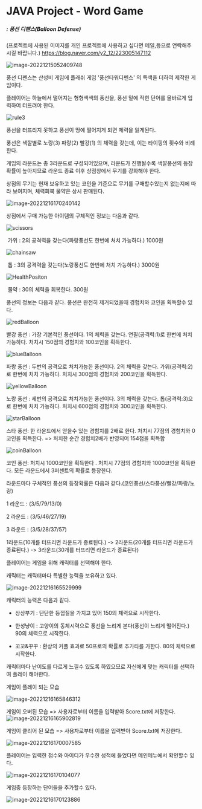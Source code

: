 # JAVA Project - Word Game

##### : 풍선 디펜스(Balloon Defense)
(프로젝트에 사용된 이미지를 개인 프로젝트에 사용하고 싶다면 메일,등으로 연락해주시길 바랍니다.)
https://blog.naver.com/y2_12/223005147112


![image-20221215052409748](https://user-images.githubusercontent.com/109474668/208294221-b5afeccb-3f6a-430d-9555-7c2a84701c71.png)




풍선 디펜스는 산성비 게임에 플래쉬 게임 '풍선타워디펜스' 의 특색을 더하여 제작한 게임이다.

플레이어는 하늘에서 떨어지는 형형색색의 풍선을, 풍선 밑에 적힌 단어를 올바르게 입력하여 터뜨려야 한다.



![rule3](https://user-images.githubusercontent.com/109474668/208294264-c11a016d-b047-4828-b959-dac0f3722095.png)






풍선을 터뜨리지 못하고 풍선이 땅에 떨어지게 되면 체력을 잃게된다.

풍선은 색깔별로 노랑(3) 파랑(2) 빨강(1) 의 체력을 갖는데, 이는 타이핑의 횟수와 비례한다.

게임의 라운드는 총 3라운드로 구성되어있으며, 라운드가 진행될수록 색깔풍선의 등장 확률이 높아지므로 라운드 종료 이후 상점창에서 무기를 강화해야 한다.

상점의 무기는 현재 보유하고 있는 코인을 기준으로 무기를 구매할수있는지 없는지에 따라 보여지며, 체력회복 물약은 상시 판매된다.

![image-20221216170240142](https://user-images.githubusercontent.com/109474668/208294280-15651c45-8892-4634-ad59-6c26264d8798.png)





상점에서 구매 가능한 아이템의 구체적인 정보는 다음과 같다.



![scissors](https://user-images.githubusercontent.com/109474668/208294302-e059e6d8-89a5-4fe7-86ed-24170bc65035.png)

​																	  가위 :  2의 공격력을 갖는다(파랑풍선도 한번에 처치 가능하다.) 1000원





![chainsaw](https://user-images.githubusercontent.com/109474668/208294323-8e1b8578-33b8-4a2b-b0f3-c59867adb9e3.png)





​																	    톱 : 3의 공격력을 갖는다(노랑풍선도 한번에 처치 가능하다.) 3000원





![HealthPositon](https://user-images.githubusercontent.com/109474668/208294329-b39ed62e-31f3-4ea4-94cf-be50192ba923.png)





​																		 물약 : 30의 체력을 회복한다. 300원



풍선의 정보는 다음과 같다. 풍선은 완전히 제거되었을때 경험치와 코인을 획득할수 있다.



![redBalloon](https://user-images.githubusercontent.com/109474668/208294365-b636c5d7-b3ee-44d7-83a2-8fd250acefd0.png)

빨강 풍선 : 가장 기본적인 풍선이다. 1의 체력을 갖는다. 연필(공격력:1)로 한번에 처치 가능하다.  처치시 150점의 경험치와 100코인을 획득한다.


![blueBalloon](https://user-images.githubusercontent.com/109474668/208294368-b5659de1-fdfa-4d3f-ae94-2d1fefd3d7ba.png)

파랑 풍선 : 두번의 공격으로 처치가능한 풍선이다. 2의 체력을 갖는다.  가위(공격력:2)로  한번에 처치 가능하다.   처치시 300점의 경험치와 200코인을 획득한다.


![yellowBalloon](https://user-images.githubusercontent.com/109474668/208294367-1d23f756-365f-44b3-adba-84ff01829ecf.png)



노랑 풍선 : 세번의 공격으로 처치가능한 풍선이다. 3의 체력을 갖는다. 톱(공격력:3)으로 한번에 처치 가능하다.  처치시 600점의 경험치와 300코인을 획득한다.


![starBalloon](https://user-images.githubusercontent.com/109474668/208294366-166a5b7e-a808-4408-bda4-ad01ec32ab6f.png)



스타 풍선:  한 라운드에서 얻을수 있는 경험치를 2배로 한다.  처치시 77점의 경험치와 0코인을 획득한다.  => 처치한 순간 경험치2배가 반영되어 154점을 획득함



![coinBalloon](https://user-images.githubusercontent.com/109474668/208294369-3433b3eb-7c4b-4ca9-ba04-bdc87de5394d.png)



코인 풍선:  처치시 1000코인을 획득한다 . 처치시 77점의 경험치와 1000코인을 획득한다. 모든 라운드에서 3퍼센트의 확률로 등장한다.





라운드마다 구체적인 풍선의 등장확률은 다음과 같다.(코인풍선/스타풍선/빨강/파랑/노랑)

1 라운드 :  (3/5/79/13/0)

2 라운드 :  (3/5/46/27/19)

3 라운드 :  (3/5/28/37/57)

1라운드(10개를 터뜨리면 라운드가 종료된다.) -> 2라운드(20개를 터뜨리면 라운드가 종료된다.) -> 3라운드(30개를 터뜨리면 라운드가 종료된다)



플레이어는 게임을 위해 캐릭터를 선택해야 한다.

캐릭터는 캐릭터마다 특별한 능력을 보유하고 있다. 

![image-20221216165529999](https://user-images.githubusercontent.com/109474668/208294404-275e42ba-54f3-4943-9662-007f2c4a4276.png)

캐릭터의 능력은 다음과 같다.

- 상상부기 : 단단한 등껍질을 가지고 있어 150의 체력으로 시작한다.

- 한성냥이 : 고양이의 동체시력으로 풍선을 느리게 본다(풍선이 느리게 떨어진다.) 90의 체력으로 시작한다.

- 꼬꼬&꾸꾸 : 환상의 커플 효과로 50프로의 확률로 추가타를 가한다. 80의 체력으로 시작한다.

  

캐릭터마다 난이도를 다르게 느낄수 있도록 하였으므로 자신에게 맞는 캐릭터를 선택하여 플레이 해야한다.



게임이 플레이 되는 모습

![image-20221216165846312](https://user-images.githubusercontent.com/109474668/208294412-639dc124-2e1e-46c0-b091-c902ca43a151.png)



게임이 오버된 모습 => 사용자로부터 이름을 입력받아 Score.txt에 저장한다.
![image-20221216165902819](https://user-images.githubusercontent.com/109474668/208294431-5ac4f33c-08cb-41bd-8a44-f4d4a82971e9.png)



게임이 클리어 된 모습 => 사용자로부터 이름을 입력받아 Score.txt에 저장한다.

![image-20221216170007585](https://user-images.githubusercontent.com/109474668/208294437-c94bcc08-00aa-4489-87f4-4f6d205a84eb.png)



플레이어는 입력한 점수와 아이디가 우수한 성적에 들었다면 메인메뉴에서 확인할수 있다.

![image-20221216170104077](https://user-images.githubusercontent.com/109474668/208294445-876dbcab-f958-4a43-b1f0-e4c1f1ceb196.png)



게임중 등장하는 단어들을 추가할수 있다.

![image-20221216170123886](https://user-images.githubusercontent.com/109474668/208294451-4a2aa69b-c159-4da0-b3ff-c92d4a8eb55e.png)










